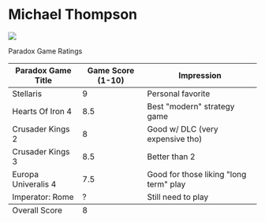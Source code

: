 <!DOCTYPE html> 
<html> 
  <head>
  </head>
  <body> 
    <h1>Michael Thompson</h1>
    <img src="https://i.giphy.com/media/3ogwG4ktaHI9N7V1WE/giphy.webp" />
    <p>Paradox Game Ratings</p> 
    <table>
    <thead>
      <tr>
        <th>Paradox Game Title</th>
        <th>Game Score (1-10)</th>
        <th>Impression</th>
      </tr>
    </thead>
    <tbody>
      <tr>
        <td>Stellaris</td>
        <td>9</td>
        <td>Personal favorite</td>
      </tr>
      <tr>
        <td>Hearts Of Iron 4</td>
        <td>8.5</td>
        <td>Best "modern" strategy game</td>
      </tr>
      <tr>
        <td>Crusader Kings 2</td>
        <td>8</td>
        <td>Good w/ DLC (very expensive tho)</td>
      </tr>
      <tr>
        <td>Crusader Kings 3</td>
        <td>8.5</td>
        <td>Better than 2</td>
      </tr>
      <tr>
        <td>Europa Univeralis 4</td>
        <td>7.5</td>
        <td>Good for those liking "long term" play</td>
      </tr>
      <tr>
        <td>Imperator: Rome</td>
        <td>?</td>
        <td>Still need to play</td>
      </tr>
    </tbody>
    <tfoot>
       <td>Overall Score</td>
       <td>8</td>
    </tfoot>
  </table>
  </body>
</html>
